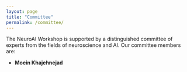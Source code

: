 ```yaml
---
layout: page
title: "Committee"
permalink: /committee/
---
```


<!-- # Committee -->

The NeuroAI Workshop is supported by a distinguished committee of experts from the fields of neuroscience and AI. Our committee members are:

- **Moein Khajehnejad** 
